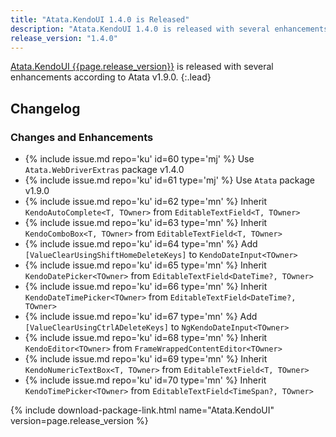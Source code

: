 ```yaml
---
title: "Atata.KendoUI 1.4.0 is Released"
description: "Atata.KendoUI 1.4.0 is released with several enhancements according to Atata v1.9.0."
release_version: "1.4.0"
---
```


[Atata.KendoUI {{page.release_version}}](https://www.nuget.org/packages/Atata.KendoUI/{{page.release_version}})
is released with several enhancements according to Atata v1.9.0.
{:.lead}

<!--more-->

## Changelog

### Changes and Enhancements

- {% include issue.md repo='ku' id=60 type='mj' %} Use `Atata.WebDriverExtras` package v1.4.0
- {% include issue.md repo='ku' id=61 type='mj' %} Use `Atata` package v1.9.0
- {% include issue.md repo='ku' id=62 type='mn' %} Inherit `KendoAutoComplete<T, TOwner>` from `EditableTextField<T, TOwner>`
- {% include issue.md repo='ku' id=63 type='mn' %} Inherit `KendoComboBox<T, TOwner>` from `EditableTextField<T, TOwner>`
- {% include issue.md repo='ku' id=64 type='mn' %} Add `[ValueClearUsingShiftHomeDeleteKeys]` to `KendoDateInput<TOwner>`
- {% include issue.md repo='ku' id=65 type='mn' %} Inherit `KendoDatePicker<TOwner>` from `EditableTextField<DateTime?, TOwner>`
- {% include issue.md repo='ku' id=66 type='mn' %} Inherit `KendoDateTimePicker<TOwner>` from `EditableTextField<DateTime?, TOwner>`
- {% include issue.md repo='ku' id=67 type='mn' %} Add `[ValueClearUsingCtrlADeleteKeys]` to `NgKendoDateInput<TOwner>`
- {% include issue.md repo='ku' id=68 type='mn' %} Inherit `KendoEditor<TOwner>` from `FrameWrappedContentEditor<TOwner>`
- {% include issue.md repo='ku' id=69 type='mn' %} Inherit `KendoNumericTextBox<T, TOwner>` from `EditableTextField<T, TOwner>`
- {% include issue.md repo='ku' id=70 type='mn' %} Inherit `KendoTimePicker<TOwner>` from `EditableTextField<TimeSpan?, TOwner>`

{% include download-package-link.html name="Atata.KendoUI" version=page.release_version %}